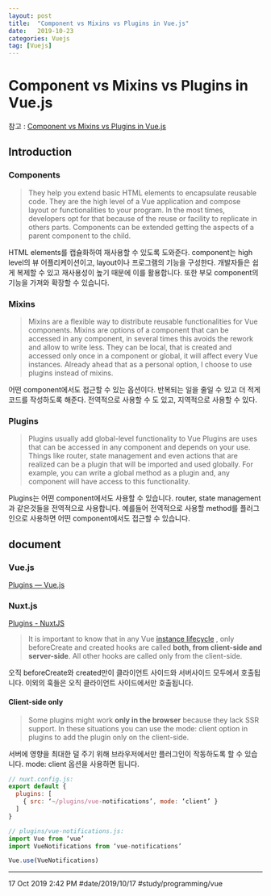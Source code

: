 ```yaml
---
layout: post
title:  "Component vs Mixins vs Plugins in Vue.js"
date:   2019-10-23
categories: Vuejs
tag: [Vuejs]
---
```



# Component vs Mixins vs Plugins in Vue.js
참고 : [Component vs Mixins vs Plugins in Vue.js](https://medium.com/@victorlucss/component-vs-mixins-vs-plugins-in-vue-js-6a8bce29d6ec)	
## Introduction
### Components
> They help you extend basic HTML elements to encapsulate reusable code.
> They are the high level of a Vue application and compose layout or functionalities to your program. In the most times, developers opt for that because of the reuse or facility to replicate in others parts. Components can be extended getting the aspects of a parent component to the child.

HTML elements를 캡슐화하여 재사용할 수 있도록 도와준다. component는 high level의 뷰 어플리케이션이고, layout이나 프로그램의 기능을 구성한다. 개발자들은 쉽게 복제할 수 있고 재사용성이 높기 때문에 이를 활용합니다. 또한 부모 component의 기능을 가져와 확장할 수 있습니다. 


### Mixins
> Mixins are a flexible way to distribute reusable functionalities for Vue components.
> Mixins are options of a component that can be accessed in any component, in several times this avoids the rework and allow to write less. They can be local, that is created and accessed only once in a component or global, it will affect every Vue instances. Already ahead that as a personal option, I choose to use plugins instead of mixins.

어떤 component에서도 접근할 수 있는 옵션이다. 반복되는 일을 줄일 수 있고 더 적게 코드를 작성하도록 해준다. 전역적으로 사용할 수 도 있고, 지역적으로 사용할 수 있다. 

### Plugins
> Plugins usually add global-level functionality to Vue
> Plugins are uses that can be accessed in any component and depends on your use. Things like router, state management and even actions that are realized can be a plugin that will be imported and used globally. For example, you can write a global method as a plugin and, any component will have access to this functionality.

Plugins는 어떤 component에서도 사용할 수 있습니다. router, state management과 같은것들을 전역적으로 사용합니다. 예를들어 전역적으로 사용할 method를 플러그인으로 사용하면 어떤 component에서도 접근할 수 있습니다. 

## document
### Vue.js
[Plugins — Vue.js](https://vuejs.org/v2/guide/plugins.html)

### Nuxt.js
[Plugins - NuxtJS](https://nuxtjs.org/guide/plugins)

> It is important to know that in any Vue  [instance lifecycle](https://vuejs.org/v2/guide/instance.html#Lifecycle-Diagram) , only beforeCreate and created hooks are called **both, from client-side and server-side**. All other hooks are called only from the client-side.

오직 beforeCreate와 created만이 클라이언트 사이드와 서버사이드 모두에서 호출됩니다.  이외의 훅들은 오직 클라이언트 사이드에서만 호출됩니다. 


#### Client-side only 
> Some plugins might work **only in the browser** because they lack SSR support. In these situations you can use the mode: client option in plugins to add the plugin only on the client-side.

서버에 영향을 최대한 덜 주기 위해 브라우저에서만 플러그인이 작동하도록 할 수 있습니다. mode: client 옵션을 사용하면 됩니다. 
```javascript
// nuxt.config.js:
export default {
  plugins: [
    { src: ‘~/plugins/vue-notifications’, mode: ‘client’ }
  ]
}
```


```javascript
// plugins/vue-notifications.js:
import Vue from ‘vue’
import VueNotifications from ‘vue-notifications’

Vue.use(VueNotifications)
```



---
17 Oct 2019 2:42 PM
#date/2019/10/17
#study/programming/vue